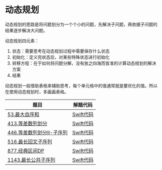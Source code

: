 # 动态规划

动态规划的思路是将问题划分为一个个小的问题，先解决子问题，再依据子问题的结果逐步解决大问题。

动态规划四元素：
1. 状态：需要思考在动态规划过程中需要保存什么状态
2. 初始化：定义完状态后，对某些特殊状态进行初始化
3. 转移方程：在于如何将问题分解，没有放之四海而皆准的计算动态规划的解决方案
4. 结果

动态规划一般借助表格来辅助思考，每个单元格中的值通常就是要优化的值。所以在使用动态规划时，多画画表格。

| 题目 | 解题代码 |
| ----- | ---------- |
| [53.最大自序和](https://leetcode-cn.com/problems/maximum-subarray/) | [Swift代码](53最大自序和/Solution.swift) |
| [413.等差数列划分](https://leetcode-cn.com/problems/arithmetic-slices/) | [Swift代码](413等差数列划分/Solution.swift) |
| [446.等差数列划分II-子序列](https://leetcode-cn.com/problems/arithmetic-slices-ii-subsequence/) | [Swift代码](446等差数列划分II-子序列/Solution.swift) |
| [516.最长回文子序列](https://leetcode-cn.com/problems/longest-palindromic-subsequence/) | [Swift代码](516最长回文子序列/Solution.swift) |
| [877.经典区间DP](https://leetcode-cn.com/problems/stone-game/) | [Swift代码](877经典区间DP/Solution.swift) |
| [1143.最长公共子序列](https://leetcode-cn.com/problems/longest-common-subsequence/) | [Swift代码](1143最长公共子序列/Solution.swift) |
